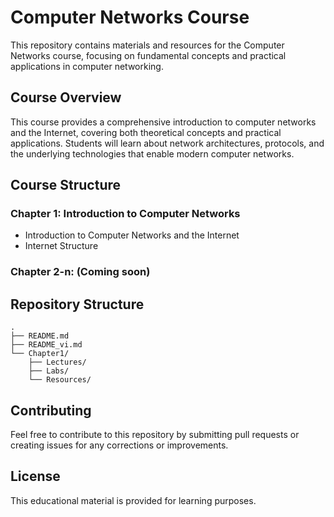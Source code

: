 # Computer Networks Course

This repository contains materials and resources for the Computer Networks course, focusing on fundamental concepts and practical applications in computer networking.

## Course Overview
This course provides a comprehensive introduction to computer networks and the Internet, covering both theoretical concepts and practical applications. Students will learn about network architectures, protocols, and the underlying technologies that enable modern computer networks.

## Course Structure
### Chapter 1: Introduction to Computer Networks
- Introduction to Computer Networks and the Internet
- Internet Structure

### Chapter 2-n: (Coming soon)

## Repository Structure
```
.
├── README.md
├── README_vi.md
└── Chapter1/
    ├── Lectures/
    ├── Labs/
    └── Resources/
```

## Contributing
Feel free to contribute to this repository by submitting pull requests or creating issues for any corrections or improvements.

## License
This educational material is provided for learning purposes. 